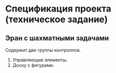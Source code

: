 # Спецификация проекта (техническое задание)

## Эран с шахматными задачами
Содержит две группы контроллов. 
1. Управляющие элементы.
2. Доску с фигурами. 